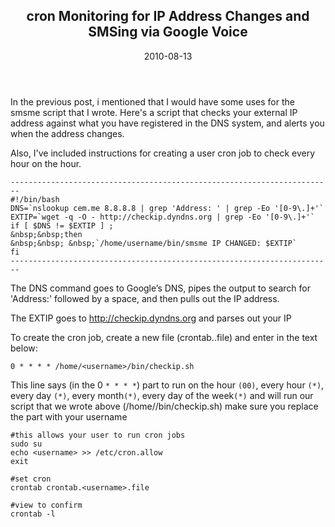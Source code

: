 <article markdown="1">

<header markdown="1">
 
# cron Monitoring for IP Address Changes and SMSing via Google Voice

<time class="pubdate" datetime="2010-08-13">2010-08-13</time>

</header>

In the previous post, i mentioned that I would have some uses for the smsme script that I wrote. Here's a script that checks your external IP address against what you have registered in the DNS system, and alerts you when the address changes.

Also, I've included instructions for creating a user cron job to check every hour on the hour.

```
------------------------------------------------------------------------
#!/bin/bash
DNS=`nslookup cem.me 8.8.8.8 | grep 'Address: ' | grep -Eo '[0-9\.]+'`
EXTIP=`wget -q -O - http://checkip.dyndns.org | grep -Eo '[0-9\.]+'`
if [ $DNS != $EXTIP ] ;
&nbsp;&nbsp;then
&nbsp;&nbsp; &nbsp;`/home/username/bin/smsme IP CHANGED: $EXTIP`
fi
------------------------------------------------------------------------
```

The DNS command goes to Google’s DNS, pipes the output to search for 'Address:' followed by a space, and then pulls out the IP address.

The EXTIP goes to http://checkip.dyndns.org and parses out your IP

To create the cron job, create a new file (crontab.<username>.file) and enter in the text below:

`0 * * * * /home/<username>/bin/checkip.sh`

This line says (in the 0 `* * * *`) part to run on the hour `(00)`, every hour `(*)`, every day `(*)`, every month`(*)`, every day of the week`(*)` and will run our script that we wrote above (/home/<username>/bin/checkip.sh) make sure you replace the <username> part with your username

```
#this allows your user to run cron jobs
sudo su
echo <username> >> /etc/cron.allow
exit

#set cron
crontab crontab.<username>.file

#view to confirm
crontab -l
```

</article>

